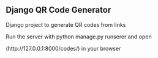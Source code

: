 <h2>Django QR Code Generator</h2>
<p>Django project to generate QR codes from links</p>
<p>Run the server with python manage.py runserer and open</p>
<p>(http://127.0.0.1:8000/codes/) in your browser</p>
